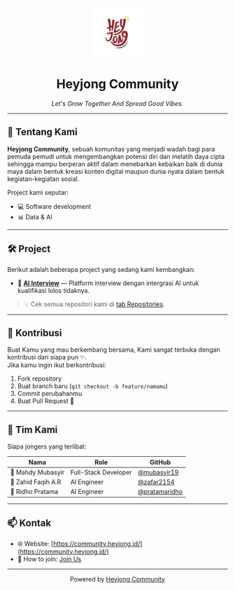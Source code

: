 <p align="center">
  <img src="../images/logo.jpg" alt="Organization Logo" width="120" />
</p>

<h1 align="center">Heyjong Community</h1>
<p align="center">
  <em>Let's Grow Together And Spread Good Vibes.</em>
</p>

---

## 📖 Tentang Kami

**Heyjong Community**, sebuah komunitas yang menjadi wadah bagi para pemuda pemudi untuk mengembangkan potensi diri dan melatih daya cipta sehingga mampu berperan aktif dalam menebarkan kebaikan baik di dunia maya dalam bentuk kreasi konten digital maupun dunia nyata dalam bentuk kegiatan-kegiatan sosial.

Project kami seputar:

- 💻 Software development
- 📊 Data & AI

---

## 🛠️ Project

Berikut adalah beberapa project yang sedang kami kembangkan:

- 🔹 [**AI Interview**](https://github.com/org-name/project-1) — Platform interview dengan intergrasi AI untuk kualifikasi lolos tidaknya.

> 💡 Cek semua repositori kami di [tab Repositories](https://github.com/Heyjong-Community/AI-Interview).

---

## 🤝 Kontribusi

Buat Kamu yang mau berkembang bersama, Kami sangat terbuka dengan kontribusi dari siapa pun ✨.  
Jika kamu ingin ikut berkontribusi:

1. Fork repository
2. Buat branch baru (`git checkout -b feature/namamu`)
3. Commit perubahanmu
4. Buat Pull Request 🚀

---

## 👥 Tim Kami

Siapa jongers yang terlibat:

| Nama               | Role                 | GitHub                                           |
| ------------------ | -------------------- | ------------------------------------------------ |
| 👤 Mahdy Mubasyir  | Full-Stack Developer | [@mubasyir19](https://github.com/mubasyir19)     |
| 👤 Zahid Faqih A.R | AI Engineer          | [@zafar2154](https://github.com/zafar2154)       |
| 👤 Ridho Pratama   | AI Engineer          | [@pratamaridho](https://github.com/pratamaridho) |

---

## 📫 Kontak

- 🌐 Website: [https://community.heyjong.id/](https://community.heyjong.id/)
- 💬 How to join: [Join Us](https://heyjong.id/oprecMember)

---

<p align="center">
  Powered by <a href="https://github.com/Heyjong-Community">Heyjong Community</a>
</p>
